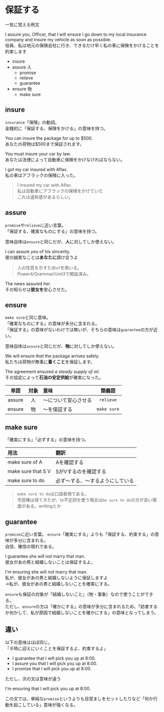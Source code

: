 # 保証する

一気に覚える例文

I assure you, Officer, that I will ensure I go down to my local insurance company and insure my vehicle as soon as possible.  
役員、私は地元の保険会社に行き、できるだけ早く私の車に保険をかけることを約束します

- insure
- assure 人
  - promise
  - relieve
  - guarantee
- ensure 物
  - make sure

## insure

`insurance`「保険」の動詞。  
金銭的に「保証する、保険をかける」の意味を持つ。

You can insure the package for up to \$500.  
あなたの荷物は\$500まで保証されます。

You must insure your car by law.  
あなたは法律によって自動車に保険をかけなければならない。

I got my car insured with Aflac.  
私の車はアフラックの保険に入った。

> I insured my car with Aflac.  
> 私は自動車にアフラックの保険をかけていた  
> これは違和感があるらしい。

## assure

`promise`や`relieve`に近い言葉。  
「保証する、確実なものにする」の意味を持つ。

意味自体は`ensure`と同じだが、**人**に対してしか使えない。

I can assure _you_ of his sincerity.  
彼の誠実なことは**あなたに**請け合うよ

> 人の性質を示すため`of`を用いる。  
> Power4/Grammar/Unit3で開設済み。

The news assured _her_.  
その知らせは**彼女を**安心させた。

## ensure

`make sure`と同じ意味。  
「確実なものにする」の意味が多分に含まれる。  
「保証する」の意味がないわけでは無いが、そちらの意味は`guarantee`の方が近い。

意味自体は`assure`と同じだが、**物**に対してしか使えない。

We will ensure _that_ the package arrives safely.  
私たちは荷物が無事に**着くこと**を保証します。

The agreement ensured _a steady supply of oil_.  
その協定によって**石油の安定供給**が確実になった。

|単語|対象|意味|類義語|
|:--:|:--:|:--|:--:|
|assure|人|〜について安心させる|`relieve`|
|ensure|物|〜を保証する|`make sure`|

## make sure

「確実にする」「必ずする」の意味を持つ。

|用法|翻訳|
|:--|:--|
|make sure of A|Aを確認する|
|make sure that S V|SがVするのを確認する|
|make sure to do|必ず〜する、〜するようにしている|

> `make sure to do`は口語表現である。  
> 市民権は得てきたが、to不定詞を使う場合は`be sure to do`の方が良い場面がある。writingとか

## guarantee

`promise`に近い言葉。
`ensure`「確実にする」よりも「保証する、約束する」の意味が多分に含まれる。  
自信、確信の現れである。

I guarantee she will not marry that man.  
彼女があの男と結婚しないことは保証するよ。

I'm ensuring she will not marry that man.  
私が、彼女があの男と結婚しないように保証しますよ  
→私が、彼女があの男と結婚しないことを確実にする。

`ensure`も保証の対象が「結婚しないこと」（物・事象）なので使うことができる。  
ただし、`ensure`の方は「確かにする」の意味が多分に含まれるため、「妨害するか何かして、私が原因で結婚しないことを確かにする」の意味となってしまう。

## 違い

以下の意味はほぼ同じ。  
「８時に迎えにいくことを保証するよ、約束するよ」

- I guarantee that I will pick you up at 8:00.  
- I assure you that I will pick you up at 8:00.  
- I promise that I will pick you up at 8:00.  

ただし、次の文は意味が違う

I'm ensuring that I will pick you up at 8:00.

この文では、単純な`promise`というよりも目覚ましをセットしたりなど「何か行動を起こしている」意味が強くなる。
